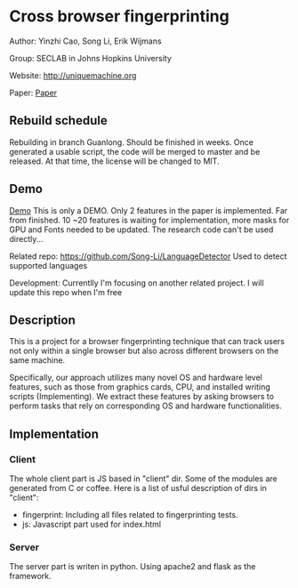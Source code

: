 # Cross browser fingerprinting
Author: Yinzhi Cao, Song Li, Erik Wijmans

Group: SECLAB in Johns Hopkins University

Website: http://uniquemachine.org

Paper: [Paper](https://yinzhicao.org/TrackingFree/crossbrowsertracking_NDSS17.pdf)

## Rebuild schedule
Rebuilding in branch Guanlong. Should be finished in weeks. Once generated a usable script, the code will be merged to master and be released. At that time, the license will be changed to MIT.

## Demo 
[Demo](http://uniquemachine.org) This is only a DEMO. Only 2 features in the paper is implemented. Far from finished. 10 ~20 features is waiting for implementation, more masks for GPU and Fonts needed to be updated. The research code can't be used directly...

Related repo: https://github.com/Song-Li/LanguageDetector  Used to detect supported languages

Development: Currentlly I'm focusing on another related project. I will update this repo when I'm free

## Description
This is a project for a browser fingerprinting technique that can track users not only within a single browser but also across different browsers on the same machine. 

Specifically, our approach utilizes many novel OS and hardware level features, such as those from graphics cards, CPU, and installed writing scripts (Implementing). We extract these features by asking browsers to perform tasks that rely on corresponding OS and hardware functionalities.
## Implementation
### Client
The whole client part is JS based in "client" dir. Some of the modules are generated from C or coffee.
Here is a list of usful description of dirs in "client":
- fingerprint: Including all files related to fingerprinting tests.
- js: Javascript part used for index.html

### Server

The server part is writen in python. Using apache2 and flask as the framework. 
